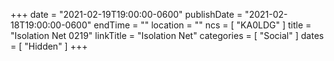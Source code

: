 +++
date = "2021-02-19T19:00:00-0600"
publishDate = "2021-02-18T19:00:00-0600"
endTime = ""
location = ""
ncs = [ "KA0LDG" ]
title = "Isolation Net 0219"
linkTitle = "Isolation Net"
categories = [ "Social" ]
dates = [ "Hidden" ]
+++
